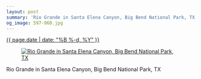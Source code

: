 ```yaml
---
layout: post
summary: 'Rio Grande in Santa Elena Canyon, Big Bend National Park, TX'
og_image: 597-960.jpg
---
```


<div class="post">
 <time>
  <a href="/597">
   {{ page.date | date: "%B %-d, %Y" }}
  </a>
 </time>
 <a href="/597">
  <figure data-taken="12/20/2016">
   <img alt="Rio Grande in Santa Elena Canyon, Big Bend National Park, TX" sizes="(min-width: 700px) 50vw, calc(100vw - 2rem)" src="{{ site.assets_url }}/597-480.jpg" srcset="{{ site.assets_url }}/597-240.jpg 240w, {{ site.assets_url }}/597-480.jpg 480w, {{ site.assets_url }}/597-720.jpg 720w, {{ site.assets_url }}/597-960.jpg 960w"/>
  </figure>
 </a>
 <span>
  Rio Grande in Santa Elena Canyon, Big Bend National Park, TX
 </span>
</div>
